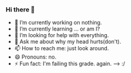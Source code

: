 ### Hi there 👋

<!--
**Raonic/Raonic** is a ✨ _special_ ✨ repository because its `README.md` (this file) appears on your GitHub profile. yay.
-->
- 🔭 I’m currently working on nothing.
- 🌱 I’m currently learning ... or am I?
- 🤔 I’m looking for help with everything.
- 💬 Ask me about why my head hurts(don't).
- 📫 How to reach me: just look around.
- 😄 Pronouns: no.
- ⚡ Fun fact: I'm failing this grade. again.
--> :/
